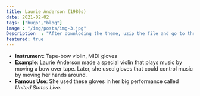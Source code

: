 ```yaml
---
title: Laurie Anderson (1980s)
date: 2021-02-02
tags: ["hugo","blog"]
image : "/img/posts/img-3.jpg"
Description  : "After downloding the theme, uzip the file and go to the'lightbi-hugo-master' folder. Open the folder in you editor..."
featured: true
---
```


- **Instrument**: Tape-bow violin, MIDI gloves
- **Example**: Laurie Anderson made a special violin that plays music by moving a bow over tape. Later, she used gloves that could control music by moving her hands around.
- **Famous Use**: She used these gloves in her big performance called *United States Live*.


<!--Photo by Robert Katzki on Unsplash-->
